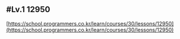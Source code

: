 ## #Lv.1 12950

[https://school.programmers.co.kr/learn/courses/30/lessons/12950](https://school.programmers.co.kr/learn/courses/30/lessons/12950)
